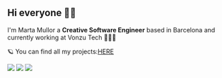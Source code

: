 ## Hi everyone 👋🏻

I'm Marta Mullor a **Creative Software Engineer** based in Barcelona and currently working at Vonzu Tech 👩🏻‍💻

🪐 You can find all my projects:[HERE](http://www.martamullor.com/) 

[![](https://img.shields.io/badge/-Linkedin-blue?style=flat&logo=Linkedin&logoColor=white)](https://www.linkedin.com/in/martamullor/)
[![](https://img.shields.io/badge/-Gmail-c14438?style=flat&logo=Gmail&logoColor=white)](mailto:marta.mullor.polo@gmail.com)
[![](https://img.shields.io/badge/-Instagram-c13584?style=flat&labelColor=c13584&logo=instagram&logoColor=white)](https://www.instagram.com/martamullor/)

